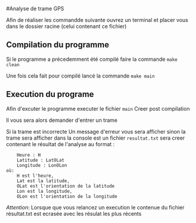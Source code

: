 #Analyse de trame GPS

Afin de réaliser les commandde suivante ouvrez un terminal et placer vous dans le dossier racine (celui contenant ce fichier)

## Compilation du programme

Si le programme a précedemment été compilé faire la commande `make clean`

Une fois cela fait pour compilé lancé la commande `make main`

## Execution du programe

Afin d'excuter le programme executer le fichier `main` Creer post compilation

Il vous sera alors demander d'entrer un trame

Si la trame est incorrecte Un message d'erreur vous sera afficher sinon la trame sera afficher dans la console est un fichier `resultat.txt` sera creer contenant le résultat de l'analyse au format :
```
    Heure : H
    Latitude : LatOLat
    Longitude : LonOLon
où: 
    H est l'heure, 
    Lat est la latitude,
    OLat est l'orientation de la latitude
    Lon est la longitude,
    OLon est l'orientation de la longitude
```

*Attention*: Lorsque que vous relancez un execution le contenue du fichier résultat.txt est ecrasée avec les résulat les plus récents 

